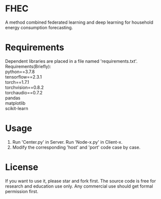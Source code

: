 # FHEC
A method combined federated learning and deep learning for household energy consumption forecasting. 

# Requirements
Dependent libraries are placed in a file named 'requirements.txt'.
Requirements(Briefly):  
python==3.7.8  
tensorflow==2.3.1  
torch==1.7.1  
torchvision==0.8.2  
torchaudio==0.7.2  
pandas  
matplotlib  
scikit-learn  

# Usage
1. Run 'Center.py' in Server. Run 'Node-x.py' in Client-x. 
2. Modify the corresponding 'host' and 'port' code case by case.

# License
If you want to use it, please star and fork first. The source code is free for research and education use only. Any commercial use should get formal permission first.
     
